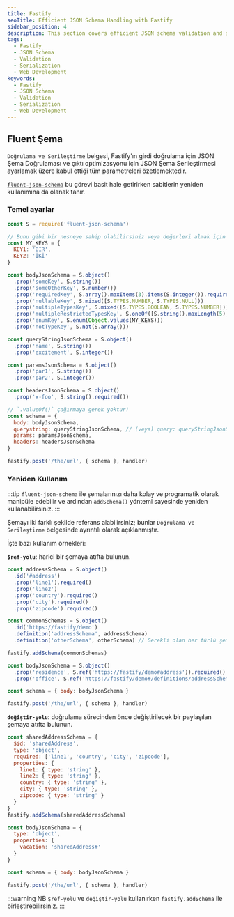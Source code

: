 ```yaml
---
title: Fastify
seoTitle: Efficient JSON Schema Handling with Fastify
sidebar_position: 4
description: This section covers efficient JSON schema validation and serialization setup with Fastify. It includes example schemas and usage instructions.
tags: 
  - Fastify
  - JSON Schema
  - Validation
  - Serialization
  - Web Development
keywords: 
  - Fastify
  - JSON Schema
  - Validation
  - Serialization
  - Web Development
---
```

## Fluent Şema

`Doğrulama ve Serileştirme` belgesi, Fastify'ın girdi doğrulama için JSON Şema Doğrulaması ve çıktı optimizasyonu için JSON Şema Serileştirmesi ayarlamak üzere kabul ettiği tüm parametreleri özetlemektedir.

[`fluent-json-schema`](https://github.com/fastify/fluent-json-schema) bu görevi basit hale getirirken sabitlerin yeniden kullanımına da olanak tanır.

### Temel ayarlar

```js
const S = require('fluent-json-schema')

// Bunu gibi bir nesneye sahip olabilirsiniz veya değerleri almak için bir DB sorgulayabilirsiniz
const MY_KEYS = {
  KEY1: 'BİR',
  KEY2: 'İKİ'
}

const bodyJsonSchema = S.object()
  .prop('someKey', S.string())
  .prop('someOtherKey', S.number())
  .prop('requiredKey', S.array().maxItems(3).items(S.integer()).required())
  .prop('nullableKey', S.mixed([S.TYPES.NUMBER, S.TYPES.NULL]))
  .prop('multipleTypesKey', S.mixed([S.TYPES.BOOLEAN, S.TYPES.NUMBER]))
  .prop('multipleRestrictedTypesKey', S.oneOf([S.string().maxLength(5), S.number().minimum(10)]))
  .prop('enumKey', S.enum(Object.values(MY_KEYS)))
  .prop('notTypeKey', S.not(S.array()))

const queryStringJsonSchema = S.object()
  .prop('name', S.string())
  .prop('excitement', S.integer())

const paramsJsonSchema = S.object()
  .prop('par1', S.string())
  .prop('par2', S.integer())

const headersJsonSchema = S.object()
  .prop('x-foo', S.string().required())

// `.valueOf()` çağırmaya gerek yoktur!
const schema = {
  body: bodyJsonSchema,
  querystring: queryStringJsonSchema, // (veya) query: queryStringJsonSchema
  params: paramsJsonSchema,
  headers: headersJsonSchema
}

fastify.post('/the/url', { schema }, handler)
```

### Yeniden Kullanım

:::tip
`fluent-json-schema` ile şemalarınızı daha kolay ve programatik olarak manipüle edebilir ve ardından `addSchema()` yöntemi sayesinde yeniden kullanabilirsiniz.
:::

Şemayı iki farklı şekilde referans alabilirsiniz; bunlar `Doğrulama ve Serileştirme` belgesinde ayrıntılı olarak açıklanmıştır.

İşte bazı kullanım örnekleri:

**`$ref-yolu`**: harici bir şemaya atıfta bulunun.

```js
const addressSchema = S.object()
  .id('#address')
  .prop('line1').required()
  .prop('line2')
  .prop('country').required()
  .prop('city').required()
  .prop('zipcode').required()

const commonSchemas = S.object()
  .id('https://fastify/demo')
  .definition('addressSchema', addressSchema)
  .definition('otherSchema', otherSchema) // Gerekli olan her türlü şemayı ekleyebilirsiniz

fastify.addSchema(commonSchemas)

const bodyJsonSchema = S.object()
  .prop('residence', S.ref('https://fastify/demo#address')).required()
  .prop('office', S.ref('https://fastify/demo#/definitions/addressSchema')).required()

const schema = { body: bodyJsonSchema }

fastify.post('/the/url', { schema }, handler)
```

**`değiştir-yolu`**: doğrulama sürecinden önce değiştirilecek bir paylaşılan şemaya atıfta bulunun.

```js
const sharedAddressSchema = {
  $id: 'sharedAddress',
  type: 'object',
  required: ['line1', 'country', 'city', 'zipcode'],
  properties: {
    line1: { type: 'string' },
    line2: { type: 'string' },
    country: { type: 'string' },
    city: { type: 'string' },
    zipcode: { type: 'string' }
  }
}
fastify.addSchema(sharedAddressSchema)

const bodyJsonSchema = {
  type: 'object',
  properties: {
    vacation: 'sharedAddress#'
  }
}

const schema = { body: bodyJsonSchema }

fastify.post('/the/url', { schema }, handler)
```

:::warning
NB `$ref-yolu` ve `değiştir-yolu` kullanırken `fastify.addSchema` ile birleştirebilirsiniz.
:::